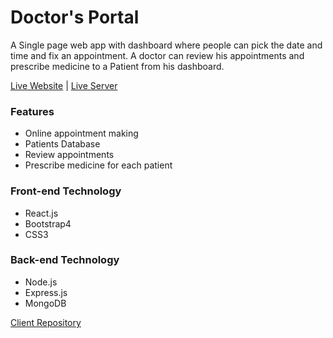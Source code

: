 # Doctor's Portal

A Single page web app with dashboard  where people can pick the date and time and fix an appointment. A doctor can review his appointments and prescribe medicine to a Patient from his dashboard.

[Live Website](https://doctors-portal-react.firebaseapp.com/) | [Live Server](https://doctors-portal-backend.herokuapp.com/)

### Features
* Online appointment making
* Patients Database
* Review appointments
* Prescribe medicine for each patient

### Front-end Technology  
* React.js
* Bootstrap4
* CSS3

### Back-end Technology 
* Node.js
* Express.js
* MongoDB

[Client Repository](https://github.com/misbahmuib/doctors-portal-client)
